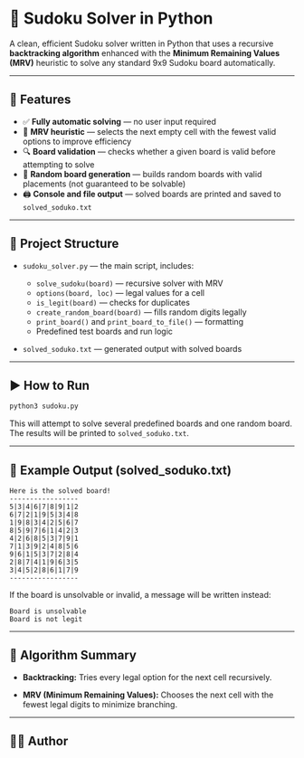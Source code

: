 # 🧩 Sudoku Solver in Python

A clean, efficient Sudoku solver written in Python that uses a recursive **backtracking algorithm** enhanced with the **Minimum Remaining Values (MRV)** heuristic to solve any standard 9x9 Sudoku board automatically.

---

## 🚀 Features

- ✅ **Fully automatic solving** — no user input required
- 🧠 **MRV heuristic** — selects the next empty cell with the fewest valid options to improve efficiency
- 🔍 **Board validation** — checks whether a given board is valid before attempting to solve
- 🎲 **Random board generation** — builds random boards with valid placements (not guaranteed to be solvable)
- 🖨️ **Console and file output** — solved boards are printed and saved to `solved_soduko.txt`

---

## 📁 Project Structure

- `sudoku_solver.py` — the main script, includes:

  - `solve_sudoku(board)` — recursive solver with MRV
  - `options(board, loc)` — legal values for a cell
  - `is_legit(board)` — checks for duplicates
  - `create_random_board(board)` — fills random digits legally
  - `print_board()` and `print_board_to_file()` — formatting
  - Predefined test boards and run logic

- `solved_soduko.txt` — generated output with solved boards

---

## ▶️ How to Run

```bash
python3 sudoku.py
```

This will attempt to solve several predefined boards and one random board. The results will be printed to `solved_soduko.txt`.

---

## 🧪 Example Output (solved\_soduko.txt)

```
Here is the solved board!
-----------------
5|3|4|6|7|8|9|1|2
6|7|2|1|9|5|3|4|8
1|9|8|3|4|2|5|6|7
8|5|9|7|6|1|4|2|3
4|2|6|8|5|3|7|9|1
7|1|3|9|2|4|8|5|6
9|6|1|5|3|7|2|8|4
2|8|7|4|1|9|6|3|5
3|4|5|2|8|6|1|7|9
-----------------
```

If the board is unsolvable or invalid, a message will be written instead:

```
Board is unsolvable
Board is not legit
```

---

## 🧠 Algorithm Summary

- **Backtracking:** Tries every legal option for the next cell recursively.

- **MRV (Minimum Remaining Values):** Chooses the next cell with the fewest legal digits to minimize branching.

---

## 👨‍💻 Author
